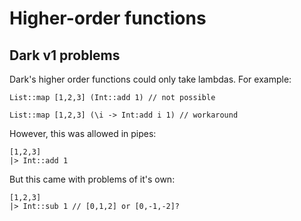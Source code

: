# Higher-order functions

## Dark v1 problems

Dark's higher order functions could only take lambdas. For example:

```text
List::map [1,2,3] (Int::add 1) // not possible

List::map [1,2,3] (\i -> Int:add i 1) // workaround
```

However, this was allowed in pipes:

```text
[1,2,3]
|> Int::add 1
```

But this came with problems of it's own:

```text
[1,2,3]
|> Int::sub 1 // [0,1,2] or [0,-1,-2]?
```

